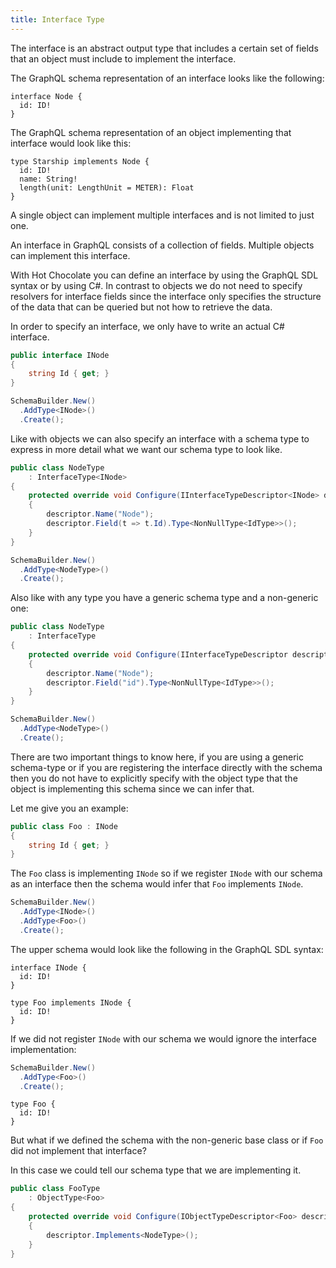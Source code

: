 ```yaml
---
title: Interface Type
---
```


The interface is an abstract output type that includes a certain set of fields that an object must include to implement the interface.

The GraphQL schema representation of an interface looks like the following:

```sdl
interface Node {
  id: ID!
}
```

The GraphQL schema representation of an object implementing that interface would look like this:

```sdl
type Starship implements Node {
  id: ID!
  name: String!
  length(unit: LengthUnit = METER): Float
}
```

A single object can implement multiple interfaces and is not limited to just one.

An interface in GraphQL consists of a collection of fields. Multiple objects can implement this interface.

With Hot Chocolate you can define an interface by using the GraphQL SDL syntax or by using C#. In contrast to objects we do not need to specify resolvers for interface fields since the interface only specifies the structure of the data that can be queried but not how to retrieve the data.

In order to specify an interface, we only have to write an actual C# interface.

```csharp
public interface INode
{
    string Id { get; }
}

SchemaBuilder.New()
  .AddType<INode>()
  .Create();
```

Like with objects we can also specify an interface with a schema type to express in more detail what we want our schema type to look like.

```csharp
public class NodeType
    : InterfaceType<INode>
{
    protected override void Configure(IInterfaceTypeDescriptor<INode> descriptor)
    {
        descriptor.Name("Node");
        descriptor.Field(t => t.Id).Type<NonNullType<IdType>>();
    }
}

SchemaBuilder.New()
  .AddType<NodeType>()
  .Create();
```

Also like with any type you have a generic schema type and a non-generic one:

```csharp
public class NodeType
    : InterfaceType
{
    protected override void Configure(IInterfaceTypeDescriptor descriptor)
    {
        descriptor.Name("Node");
        descriptor.Field("id").Type<NonNullType<IdType>>();
    }
}

SchemaBuilder.New()
  .AddType<NodeType>()
  .Create();
```

There are two important things to know here, if you are using a generic schema-type or if you are registering the interface directly with the schema then you do not have to explicitly specify with the object type that the object is implementing this schema since we can infer that.

Let me give you an example:

```csharp
public class Foo : INode
{
    string Id { get; }
}
```

The `Foo` class is implementing `INode` so if we register `INode` with our schema as an interface then the schema would infer that `Foo` implements `INode`.

```csharp
SchemaBuilder.New()
  .AddType<INode>()
  .AddType<Foo>()
  .Create();
```

The upper schema would look like the following in the GraphQL SDL syntax:

```sdl
interface INode {
  id: ID!
}

type Foo implements INode {
  id: ID!
}
```

If we did not register `INode` with our schema we would ignore the interface implementation:

```csharp
SchemaBuilder.New()
  .AddType<Foo>()
  .Create();
```

```sdl
type Foo {
  id: ID!
}
```

But what if we defined the schema with the non-generic base class or if `Foo` did not implement that interface?

In this case we could tell our schema type that we are implementing it.

```csharp
public class FooType
    : ObjectType<Foo>
{
    protected override void Configure(IObjectTypeDescriptor<Foo> descriptor)
    {
        descriptor.Implements<NodeType>();
    }
}
```
